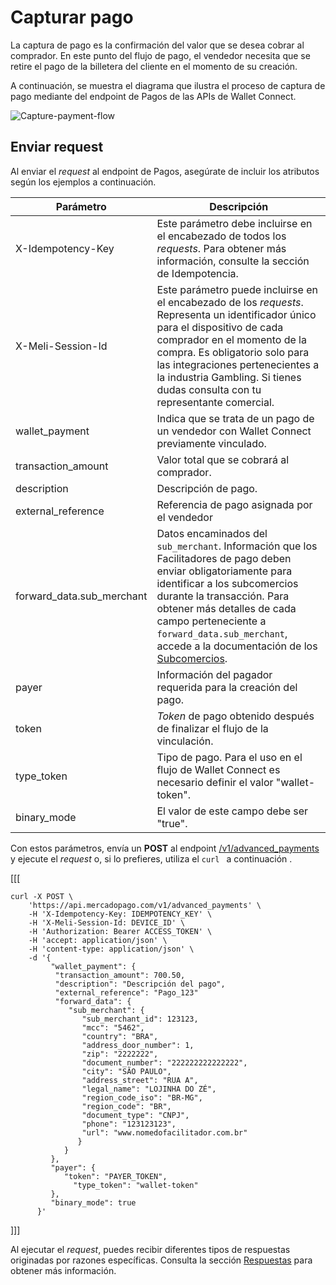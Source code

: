 # Capturar pago

La captura de pago es la confirmación del valor que se desea cobrar al comprador. En este punto del flujo de pago, el vendedor necesita que se retire el pago de la billetera del cliente en el momento de su creación.

A continuación, se muestra el diagrama que ilustra el proceso de captura de pago mediante del endpoint de Pagos de las APIs de Wallet Connect.

![Capture-payment-flow](/images/wallet-connect/captured-payment.es.png)

## Enviar request

Al enviar el _request_ al endpoint de Pagos, asegúrate de incluir los atributos según los ejemplos a continuación.

| Parámetro | Descripción |
| --- | --- |
| X-Idempotency-Key | Este parámetro debe incluirse en el encabezado de todos los _requests_. Para obtener más información, consulte la sección de Idempotencia. |
| X-Meli-Session-Id | Este parámetro puede incluirse en el encabezado de los _requests_. Representa un identificador único para el dispositivo de cada comprador en el momento de la compra. Es obligatorio solo para las integraciones pertenecientes a la industria Gambling. Si tienes dudas consulta con tu representante comercial. |
| wallet_payment | Indica que se trata de un pago de un vendedor con Wallet Connect previamente vinculado. |
| transaction_amount | Valor total que se cobrará al comprador. |
| description | Descripción de pago. |
| external_reference | Referencia de pago asignada por el vendedor |
| forward_data.sub_merchant | Datos encaminados del `sub_merchant`. Información que los Facilitadores de pago deben enviar obligatoriamente para identificar a los subcomercios durante la transacción. Para obtener más detalles de cada campo perteneciente a `forward_data.sub_merchant`, accede a la documentación de los [Subcomercios](/developers/es/docs/wallet-connect/payment-flow/capture-payment/submerchants). |
| payer | Información del pagador requerida para la creación del pago. |
| token | _Token_ de pago obtenido después de finalizar el flujo de la vinculación. |
| type_token | Tipo de pago. Para el uso en el flujo de Wallet Connect es necesario definir el valor "wallet-token". |
| binary_mode | El valor de este campo debe ser "true". |

Con estos parámetros, envía un **POST** al endpoint [/v1/advanced_payments](/developers/es/reference/wallet_connect/_advanced_payments/post) y ejecute el _request_ o, si lo prefieres, utiliza el `curl ` a continuación .

[[[
```curl
curl -X POST \
    'https://api.mercadopago.com/v1/advanced_payments' \
    -H 'X-Idempotency-Key: IDEMPOTENCY_KEY' \
    -H 'X-Meli-Session-Id: DEVICE_ID' \
    -H 'Authorization: Bearer ACCESS_TOKEN' \
    -H 'accept: application/json' \
    -H 'content-type: application/json' \
    -d '{
         "wallet_payment": {
          "transaction_amount": 700.50,
          "description": "Descripción del pago",
          "external_reference": "Pago_123"
          "forward_data": {
             "sub_merchant": {
                "sub_merchant_id": 123123,
                "mcc": "5462",
                "country": "BRA",
                "address_door_number": 1,
                "zip": "2222222",
                "document_number": "222222222222222",
                "city": "SÃO PAULO",
                "address_street": "RUA A",
                "legal_name": "LOJINHA DO ZÉ",
                "region_code_iso": "BR-MG",
                "region_code": "BR",
                "document_type": "CNPJ",
                "phone": "123123123",
                "url": "www.nomedofacilitador.com.br"
               }
            }
         },
         "payer": {
            "token": "PAYER_TOKEN",
              "type_token": "wallet-token"
         },
         "binary_mode": true
      }'
```
]]]

Al ejecutar el _request_, puedes recibir diferentes tipos de respuestas originadas por razones específicas. Consulta la sección [Respuestas](/developers/es/docs/wallet-connect/advanced-payments/capture-payment/returns) para obtener más información.